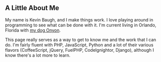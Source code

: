 ## A Little About Me

My name is Kevin Baugh, and I make things work. I love playing around in programming to see what can be done with it. I'm current living in Orlando, Florida with [my dog Onyon](http://imgur.com/smjt3BI.png).

This page really serves as a way to get to know me and the work that I can do. I'm fairly fluent with PHP, JavaScript, Python and a lot of their various flavors (CoffeeScript, jQuery, FuelPHP, CodeIgnightor, Django), although I know there's a lot more to learn.

